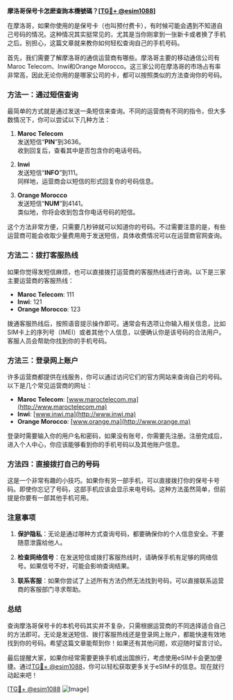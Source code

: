**摩洛哥保号卡怎麽查詢本機號碼？[[TG💪+ @esim1088](https://t.me/s/esim1088)]**

在摩洛哥，如果你使用的是保号卡（也叫预付费卡），有时候可能会遇到不知道自己号码的情况。这种情况其实挺常见的，尤其是当你刚拿到一张新卡或者换了手机之后。别担心，这篇文章就来教你如何轻松查询自己的手机号码。

首先，我们需要了解摩洛哥的通信运营商有哪些。摩洛哥主要的移动通信公司有Maroc Telecom、Inwi和Orange Morocco。这三家公司在摩洛哥的市场占有率非常高，因此无论你用的是哪家公司的卡，都可以按照类似的方法查询你的号码。

### 方法一：通过短信查询

最简单的方式就是通过发送一条短信来查询。不同的运营商有不同的指令，但大多数情况下，你可以尝试以下几种方法：

1. **Maroc Telecom**  
   发送短信“**PIN**”到3636。  
   收到回复后，查看其中是否包含你的电话号码。

2. **Inwi**  
   发送短信“**INFO**”到111。  
   同样地，运营商会以短信的形式回复你的号码信息。

3. **Orange Morocco**  
   发送短信“**NUM**”到4141。  
   类似地，你将会收到包含你电话号码的短信。

这个方法非常方便，只需要几秒钟就可以知道你的号码。不过需要注意的是，有些运营商可能会收取少量费用用于发送短信，具体收费情况可以在运营商官网查询。

### 方法二：拨打客服热线

如果你觉得发短信麻烦，也可以直接拨打运营商的客服热线进行咨询。以下是三家主要运营商的客服热线：

- **Maroc Telecom**: 111  
- **Inwi**: 121  
- **Orange Morocco**: 123  

拨通客服热线后，按照语音提示操作即可。通常会有选项让你输入相关信息，比如SIM卡上的序列号（IMEI）或者其他个人信息，以便确认你是该号码的合法用户。客服人员会帮助你找到你的手机号码。

### 方法三：登录网上账户

许多运营商都提供在线服务，你可以通过访问它们的官方网站来查询自己的号码。以下是几个常见运营商的网址：

- **Maroc Telecom**: [www.maroctelecom.ma](http://www.maroctelecom.ma)  
- **Inwi**: [www.inwi.ma](http://www.inwi.ma)  
- **Orange Morocco**: [www.orange.ma](http://www.orange.ma)

登录时需要输入你的用户名和密码，如果没有账号，你需要先注册。注册完成后，进入个人中心，你应该能够看到你的手机号码以及其他账户信息。

### 方法四：直接拨打自己的号码

这是一个非常有趣的小技巧。如果你有另一部手机，可以直接拨打你的保号卡号码。即使你忘记了号码，这部手机应该会显示来电号码。这种方法虽然简单，但前提是你要有一部其他手机可用。

### 注意事项

1. **保护隐私**：无论是通过哪种方式查询号码，都要确保你的个人信息安全。不要随意泄露给他人。
   
2. **检查网络信号**：在发送短信或拨打客服热线时，请确保手机有足够的网络信号。如果信号不好，可能会影响查询结果。

3. **联系客服**：如果你尝试了上述所有方法仍然无法找到号码，可以直接联系运营商的客服部门寻求帮助。

### 总结

查询摩洛哥保号卡的本机号码其实并不复杂，只需根据运营商的不同选择适合自己的方法即可。无论是发送短信、拨打客服热线还是登录网上账户，都能快速有效地找到你的号码。希望这篇文章能帮到你！如果还有其他问题，欢迎随时留言讨论。

最后提醒大家，如果你经常需要更换手机或出国旅行，考虑使用eSIM卡会更加便捷。通过[TG💪+ @esim1088](https://t.me/s/esim1088)，你可以轻松获取更多关于eSIM卡的信息。现在就行动起来吧！

[[TG💪+ @esim1088](https://t.me/s/esim1088) ![Image](https://i.postimg.cc/4NQfJmqS/Snipaste-2025-05-13-00-14-12.png)]
